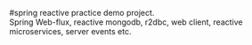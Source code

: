 #spring reactive practice demo project. \
Spring Web-flux, reactive mongodb, r2dbc, web client, reactive microservices, server events etc. 